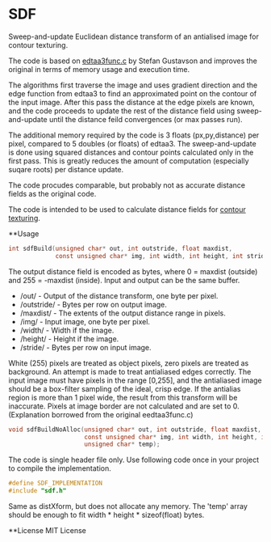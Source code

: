 SDF
===

Sweep-and-update Euclidean distance transform of an antialised image for contour texturing.

The code is based on [edtaa3func.c](http://contourtextures.wikidot.com/) by Stefan Gustavson and improves the original in terms of memory usage and execution time.

The algorithms first traverse the image and uses gradient direction and the edge function from edtaa3 to find an approximated point on the contour of the input image. After this pass the distance at the edge pixels are known, and the code proceeds to update the rest of the distance field using sweep-and-update until the distance feild convergences (or max passes run).

The additional memory required by the code is 3 floats (px,py,distance) per pixel, compared to 5 doubles (or floats) of edtaa3. The sweep-and-update is
done using squared distances and contour points calculated only in the first pass. This is greatly reduces the amount of computation (especially suqare roots) per distance update.

The code procudes comparable, but probably not as accurate distance fields as the original code.

The code is intended to be used to calculate distance fields for [contour texturing](http://contourtextures.wikidot.com/).

**Usage
```C
int sdfBuild(unsigned char* out, int outstride, float maxdist,
			 const unsigned char* img, int width, int height, int stride);
```
The output distance field is encoded as bytes, where 0 = maxdist (outside) and 255 = -maxdist (inside). Input and output can be the same buffer.
* /out/ - Output of the distance transform, one byte per pixel.
* /outstride/ - Bytes per row on output image. 
* /maxdist/ - The extents of the output distance range in pixels.
* /img/ - Input image, one byte per pixel.
* /width/ - Width if the image. 
* /height/ - Height if the image. 
* /stride/ - Bytes per row on input image. 

White (255) pixels are treated as object pixels, zero pixels are treated as background. An attempt is made to treat antialiased edges correctly. The input image must have pixels in the range [0,255], and the antialiased image should be a box-filter sampling of the ideal, crisp edge. If the antialias region is more than 1 pixel wide, the result from this transform will be inaccurate. Pixels at image border are not calculated and are set to 0.
(Explanation borrowed from the original eedtaa3func.c)

```C
void sdfBuildNoAlloc(unsigned char* out, int outstride, float maxdist,
					 const unsigned char* img, int width, int height, int stride,
					 unsigned char* temp);
```

The code is single header file only. Use following code once in your project to compile the implementation.
```C
#define SDF_IMPLEMENTATION
#include "sdf.h"
```

Same as distXform, but does not allocate any memory. The 'temp' array should be enough to fit width * height * sizeof(float) bytes.

**License
MIT License
